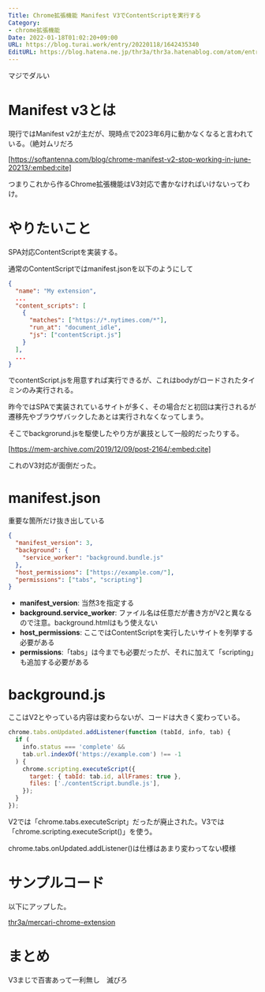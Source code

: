 ```yaml
---
Title: Chrome拡張機能 Manifest V3でContentScriptを実行する
Category:
- chrome拡張機能
Date: 2022-01-18T01:02:20+09:00
URL: https://blog.turai.work/entry/20220118/1642435340
EditURL: https://blog.hatena.ne.jp/thr3a/thr3a.hatenablog.com/atom/entry/13574176438053879864
---
```


マジでダルい

# Manifest v3とは

現行ではManifest v2が主だが、現時点で2023年6月に動かなくなると言われている。（絶対ムリだろ

[https://softantenna.com/blog/chrome-manifest-v2-stop-working-in-june-20213/:embed:cite]

つまりこれから作るChrome拡張機能はV3対応で書かなければいけないってわけ。

# やりたいこと

SPA対応ContentScriptを実装する。

通常のContentScriptではmanifest.jsonを以下のようにして

```json
{
  "name": "My extension",
  ...
  "content_scripts": [
    {
      "matches": ["https://*.nytimes.com/*"],
      "run_at": "document_idle",
      "js": ["contentScript.js"]
    }
  ],
  ...
}
```

でcontentScript.jsを用意すれば実行できるが、これはbodyがロードされたタイミンのみ実行される。

昨今ではSPAで実装されているサイトが多く、その場合だと初回は実行されるが遷移先やブラウザバックしたあとは実行されなくなってしまう。

そこでbackgrorund.jsを駆使したやり方が裏技として一般的だったりする。

[https://mem-archive.com/2019/12/09/post-2164/:embed:cite]

これのV3対応が面倒だった。

# manifest.json

重要な箇所だけ抜き出している

```json
{
  "manifest_version": 3,
  "background": {
    "service_worker": "background.bundle.js"
  },
  "host_permissions": ["https://example.com/"],
  "permissions": ["tabs", "scripting"]
}
```

- **manifest_version**: 当然3を指定する
- **background.service_worker**: ファイル名は任意だが書き方がV2と異なるので注意。background.htmlはもう使えない
- **host_permissions**: ここではContentScriptを実行したいサイトを列挙する必要がある
- **permissions**:「tabs」は今までも必要だったが、それに加えて「scripting」も追加する必要がある

# background.js

ここはV2とやっている内容は変わらないが、コードは大きく変わっている。

```javascript
chrome.tabs.onUpdated.addListener(function (tabId, info, tab) {
  if (
    info.status === 'complete' &&
    tab.url.indexOf('https://example.com') !== -1
  ) {
    chrome.scripting.executeScript({
      target: { tabId: tab.id, allFrames: true },
      files: ['./contentScript.bundle.js'],
    });
  }
});
```

V2では「chrome.tabs.executeScript」だったが廃止された。V3では「chrome.scripting.executeScript()」を使う。

chrome.tabs.onUpdated.addListener()は仕様はあまり変わってない模様

# サンプルコード

以下にアップした。

[thr3a/mercari-chrome-extension](https://github.com/thr3a/mercari-chrome-extension)

# まとめ

V3まじで百害あって一利無し　滅びろ
